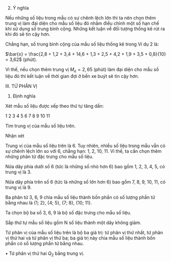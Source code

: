 2. Ý nghĩa

Nếu những số liệu trong mẫu có sự chênh lệch lớn thì ta nên chọn thêm trung vị làm đại diện cho mẫu số liệu đó nhằm điều chỉnh một số hạn chế khi sử dụng số trung bình cộng. Những kết luận về đối tượng thống kê rút ra khi đó sẽ tin cậy hơn.

Chẳng hạn, số trung bình cộng của mẫu số liệu thống kê trong Ví dụ 2 là:

$\bar{x} = \frac{2,8 + 1,2 + 3,4 + 14,6 + 1,3 + 2,5 + 4,2 + 1,9 + 3,5 + 0,8}{10} = 3,62$ (phút).

Vì thế, nếu chọn thêm trung vị $M_e = 2,65$ (phút) làm đại diện cho mẫu số liệu đó thì kết luận về thời gian đợi ở bến xe buýt sẽ tin cậy hơn.

III. TỨ PHÂN VỊ

1. Định nghĩa

Xét mẫu số liệu được xếp theo thứ tự tăng dần:

1 2 3 4 5 6 7 8 9 10 11

Tìm trung vị của mẫu số liệu trên.

Nhận xét

Trung vị của mẫu số liệu trên là 6. Tuy nhiên, nhiều số liệu trong mẫu vẫn có sự chênh lệch lớn so với 6, chẳng hạn: 1, 2, 10, 11. Vì thế, ta cần chọn thêm những phân tử đặc trưng cho mẫu số liệu.

Nửa dãy phía dưới số 6 (tức là những số nhỏ hơn 6) bao gồm 1, 2, 3, 4, 5, có trung vị là 3.

Nửa dãy phía trên số 6 (tức là những số lớn hơn 6) bao gồm 7, 8, 9, 10, 11, có trung vị là 9.

Ba phân tử 3, 6, 9 chia mẫu số liệu thành bốn phần có số lượng phần tử bằng nhau là {1; 2}, {4; 5}, {7; 8}, {10; 11}.

Ta chọn bộ ba số 3, 6, 9 là bộ số đặc trưng cho mẫu số liệu.

Sắp thứ tự mẫu số liệu gồm N số liệu thành một dãy không giảm.

Tứ phân vị của mẫu số liệu trên là bộ ba giá trị: tứ phân vị thứ nhất, tứ phân vị thứ hai và tứ phân vị thứ ba; ba giá trị này chia mẫu số liệu thành bốn phần có số lượng phần tử bằng nhau.

• Tứ phân vị thứ hai $Q_2$ bằng trung vị.